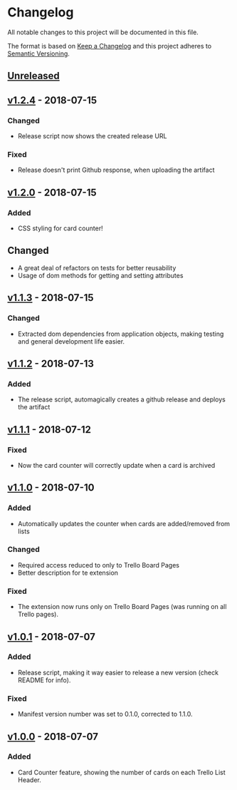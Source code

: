 # Changelog

All notable changes to this project will be documented in this file.

The format is based on [Keep a Changelog](https://keepachangelog.com/en/1.0.0/) and this project adheres to [Semantic Versioning](https://semver.org/spec/v2.0.0.html).

## [Unreleased]

## [v1.2.4] - 2018-07-15

### Changed

- Release script now shows the created release URL

### Fixed

- Release doesn't print Github response, when uploading the artifact

## [v1.2.0] - 2018-07-15

### Added

- CSS styling for card counter!

## Changed

- A great deal of refactors on tests for better reusability
- Usage of dom methods for getting and setting attributes

## [v1.1.3] - 2018-07-15

### Changed

- Extracted dom dependencies from application objects, making testing and general development life easier.

## [v1.1.2] - 2018-07-13

### Added

- The release script, automagically creates a github release and deploys the artifact

## [v1.1.1] - 2018-07-12

### Fixed

- Now the card counter will correctly update when a card is archived

## [v1.1.0] - 2018-07-10

### Added

- Automatically updates the counter when cards are added/removed from lists

### Changed

- Required access reduced to only to Trello Board Pages
- Better description for te extension

### Fixed

- The extension now runs only on Trello Board Pages (was running on all Trello pages).

## [v1.0.1] - 2018-07-07

### Added

- Release script, making it way easier to release a new version (check README for info).

### Fixed

- Manifest version number was set to 0.1.0, corrected to 1.1.0.

## [v1.0.0] - 2018-07-07

### Added

- Card Counter feature, showing the number of cards on each Trello List Header.

[Unreleased]: https://github.com/Miguel-Fontes/trello-toolkit/compare/v1.2.4...HEAD
[v1.2.4]: https://github.com/Miguel-Fontes/trello-toolkit/compare/v1.2.0...v1.2.4
[v1.2.0]: https://github.com/Miguel-Fontes/trello-toolkit/compare/v1.1.3...v1.2.0
[v1.1.3]: https://github.com/Miguel-Fontes/trello-toolkit/compare/v1.1.2...v1.1.3
[v1.1.2]: https://github.com/Miguel-Fontes/trello-toolkit/compare/v1.1.1...v1.1.2
[v1.1.1]: https://github.com/Miguel-Fontes/trello-toolkit/compare/v1.1.0...v1.1.1
[v1.1.0]: https://github.com/Miguel-Fontes/trello-toolkit/compare/v1.0.1...v1.1.0
[v1.0.1]: https://github.com/Miguel-Fontes/trello-toolkit/compare/v1.0.0...v1.0.1
[v1.0.0]: https://github.com/Miguel-Fontes/trello-toolkit/releases/tag/v1.0.0
